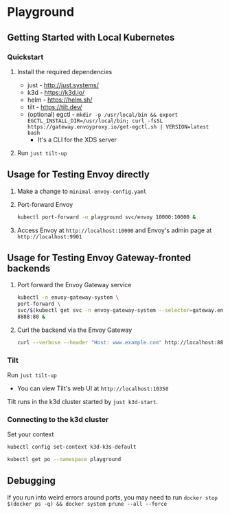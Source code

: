 # Playground

## Getting Started with Local Kubernetes

### Quickstart

1. Install the required dependencies
    - just - http://just.systems/
    - k3d - https://k3d.io/
    - helm - https://helm.sh/
    - tilt - https://tilt.dev/
    - (optional) egctl - `mkdir -p /usr/local/bin && export EGCTL_INSTALL_DIR=/usr/local/bin; curl -fsSL https://gateway.envoyproxy.io/get-egctl.sh | VERSION=latest bash`
        - It's a CLI for the XDS server

2. Run `just tilt-up`

## Usage for Testing Envoy directly

1. Make a change to `minimal-envoy-config.yaml`
2. Port-forward Envoy

    ```bash
    kubectl port-forward -n playground svc/envoy 10000:10000 &
    ```

3. Access Envoy at `http://localhost:10000` and Envoy's admin page at `http://localhost:9901`

## Usage for Testing Envoy Gateway-fronted backends

1. Port forward the Envoy Gateway service 

    ```bash
    kubectl -n envoy-gateway-system \
    port-forward \
    svc/$(kubectl get svc -n envoy-gateway-system --selector=gateway.envoyproxy.io/owning-gateway-name=eg -o jsonpath='{.items[0].metadata.name}') \
    8888:80 &
    ```

2. Curl the backend via the Envoy Gateway

    ```bash
    curl --verbose --header "Host: www.example.com" http://localhost:8888/get
    ```

### Tilt

Run `just tilt-up`

- You can view Tilt's web UI at `http://localhost:10350`

Tilt runs in the k3d cluster started by `just k3d-start`.

### Connecting to the k3d cluster

Set your context 

```bash
kubectl config set-context k3d-k3s-default
```

```bash
kubectl get po --namespace playground
```

## Debugging

If you run into weird errors around ports, you may need to run `docker stop $(docker ps -q) && docker system prune --all --force`
